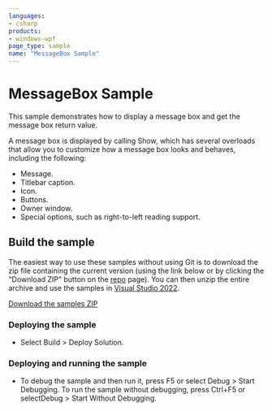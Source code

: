 ```yaml
---
languages:
- csharp
products:
- windows-wpf
page_type: sample
name: "MessageBox Sample"
---
```

# MessageBox Sample
This sample demonstrates how to display a message box and get the message box return value.

A message box is displayed by calling Show, which has several overloads that allow you to customize how a message box looks and behaves, including the following:

- Message.
- Titlebar caption.
- Icon.
- Buttons.
- Owner window.
- Special options, such as right-to-left reading support.

## Build the sample
The easiest way to use these samples without using Git is to download the zip file containing the current version (using the link below or by clicking the "Download ZIP" button on the [repo](https://github.com/microsoft/WPF-Samples?tab=readme-ov-file) page). You can then unzip the entire archive and use the samples in [Visual Studio 2022](https://www.visualstudio.com/wpf-vs).

[Download the samples ZIP](../../../../archive/main.zip)

### Deploying the sample
- Select Build > Deploy Solution. 

### Deploying and running the sample
- To debug the sample and then run it, press F5 or select Debug >  Start Debugging. To run the sample without debugging, press Ctrl+F5 or selectDebug > Start Without Debugging. 


